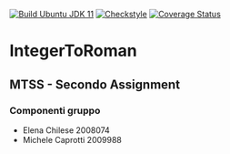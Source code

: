 [![Build Ubuntu JDK 11](https://github.com/caprosoft/test-mtss2/actions/workflows/build.yml/badge.svg)](https://github.com/caprosoft/test-mtss2/actions/workflows/build.yml)
[![Checkstyle](https://github.com/caprosoft/test-mtss2/actions/workflows/checkstyle.yml/badge.svg)](https://github.com/caprosoft/test-mtss2/actions/workflows/checkstyle.yml)
[![Coverage Status](https://coveralls.io/repos/github/caprosoft/test-mtss2/badge.svg?branch=main)](https://coveralls.io/github/caprosoft/test-mtss2?branch=main)

# IntegerToRoman

## MTSS - Secondo Assignment
### Componenti gruppo
- Elena Chilese 2008074
- Michele Caprotti 2009988

